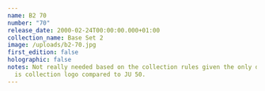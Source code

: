 ```yaml
---
name: B2 70
number: "70"
release_date: 2000-02-24T00:00:00.000+01:00
collection_name: Base Set 2
image: /uploads/b2-70.jpg
first_edition: false
holographic: false
notes: Not really needed based on the collection rules given the only difference
  is collection logo compared to JU 50.
---
```

